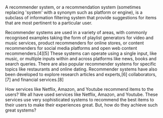 
A recommender system, or a recommendation system (sometimes replacing 'system' with a synonym such as platform or engine), is a subclass of information filtering system that provide suggestions for items that are most pertinent to a particular user.

Recommender systems are used in a variety of areas, with commonly recognised examples taking the form of playlist generators for video and music services, product recommenders for online stores, or content recommenders for social media platforms and open web content recommenders.[4][5] These systems can operate using a single input, like music, or multiple inputs within and across platforms like news, books and search queries. There are also popular recommender systems for specific topics like restaurants and online dating. Recommender systems have also been developed to explore research articles and experts,[6] collaborators,[7] and financial services.[8]

How services like Netflix, Amazon, and Youtube recommend items to the users?
We all have used services like Netflix, Amazon, and Youtube. These services use very sophisticated systems to recommend the best items to their users to make their experiences great. But, how do they achieve such great systems? 

